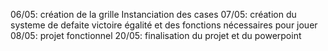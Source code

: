 06/05: création de la grille
Instanciation des cases
07/05: création du systeme de defaite victoire égalité et des fonctions nécessaires pour jouer
08/05: projet fonctionnel
20/05: finalisation du projet et du powerpoint
